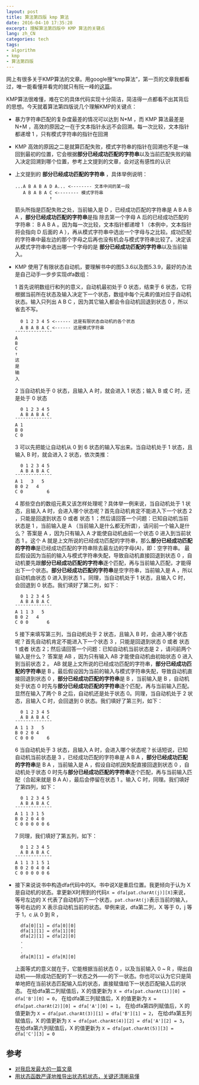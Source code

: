 ```yaml
---
layout: post
title: 算法第四版 kmp 算法
date: 2016-04-10 17:35:28
excerpt: 理解算法第四版中 KMP 算法的关键点
lang: zh_CN
categories: tech
tags: 
- algorithm
- kmp
- 算法第四版
---
```

网上有很多关于KMP算法的文章。用google搜“kmp算法”，第一页的文章我都看过，唯一能看懂并看完的就只有阮一峰的[这篇](http://www.ruanyifeng.com/blog/2013/05/Knuth%E2%80%93Morris%E2%80%93Pratt_algorithm.html)。

KMP算法很难懂，难在它的具体代码实现十分简洁，简洁得一点都看不出其背后的思想。今天就着算法第四版说几个理解KMP的关键点：
- 暴力字符串匹配的复杂度最差的情况可以达到 N*M ，而 KMP 算法最差是 N+M ，高效的原因之一在于文本指针永远不会回溯。每一次比较，文本指针都递增 1 ，只有模式字符串的指针在回溯
- KMP 高效的原因之二是就算匹配失败，模式字符串的指针在回溯也不是一味回到最初的位置，它会根据**部分已经成功匹配的字符串**以及当前匹配失败的输入决定回溯到哪个位置，参考上文提到的文章，会对这有感性的认识
- 上文提到的 **部分已经成功匹配的字符串** ，具体举例说明：
  ```
  ...A B A B A D A... <-------- 文本中间的某一段
     A B A B A C <-------- 模式字符串
               ↑
  ```
  箭头所指是匹配失败之处，当前输入是 D ，已经成功匹配的字符串是 A B A B A ，**部分已经成功匹配的字符串**是指 除去第一个字母 A 后的已经成功匹配的字符串： B A B A 。因为每一次比较，文本指针都递增 1 （本例中，文本指针将会指向 D 后面的 A ），再从模式字符串中选出一个字母与之比较。成功匹配的字符串中最左边的那个字母之后再也没有机会与模式字符串比较了。决定该从模式字符串中选出哪一个字母的是 **部分已经成功匹配的字符串**以及当前输入。

- KMP 使用了有限状态自动机，要理解书中的图5.3.6以及图5.3.9，最好的办法是自己动手一步步实现dfa数组：

  1 首先说明数组行和列的意义，自动机最初处于 0 状态，结束于 6 状态，它将根据当前所在状态及输入决定下一个状态，数组中每个元素的值对应于自动机状态。输入只列出 A B C ，因为其它输入都会令自动机回退到状态 0 ，所以省去不写。
  ```
    0 1 2 3 4 5 <------ 这是有限状态自动机的各个状态
    A B A B A C <------ 这是模式字符串
  ¯¯¯¯¯¯¯¯¯¯¯¯¯¯
  A 
  B
  C
  ↑
  这
  是
  输
  入
  ```
  2 当自动机处于 0 状态，且输入 A 时，就会进入 1 状态；输入 B 或 C 时，还是处于 0 状态
  ```
    0 1 2 3 4 5
    A B A B A C
  ¯¯¯¯¯¯¯¯¯¯¯¯¯¯
  A 1
  B 0
  C 0
  ```
  3 可以先把能让自动机从 0 到 6 状态的输入写出来。当自动机处于 1 状态，且输入 B 时，就会进入 2 状态，依次类推：
  ```
    0 1 2 3 4 5
    A B A B A C
  ¯¯¯¯¯¯¯¯¯¯¯¯¯¯
  A 1   3   5
  B 0 2   4
  C 0         6
  ```
  4 那些空白的数组元素又该怎样处理呢？具体举一例来说，当自动机处于 1 状态，且输入 A 时，会进入哪个状态呢？首先自动机肯定不能进入下一个状态 2 ，只能是回退到状态 0 或者 状态 1 ；然后请回答一个问题：已知自动机当前状态是 1 ，当前输入是 A （当前输入是什么都无所谓），请问前一个输入是什么？ 答案是 A ，因为只有输入 A 才能使自动机由前一个状态 0 进入到当前状态 1 。这个 A 就是上文所说的已经成功匹配的字符串，那么**部分已经成功匹配的字符串**是已经成功匹配的字符串除去最左边的字母(A)，即：空字符串。 最后假设因为当前的输入与模式字符串失配，导致自动机直接回退到状态 0 ，自动机要先跟**部分已经成功匹配的字符串**逐个匹配，再与当前输入匹配，才能得出下一个状态。**部分已经成功匹配的字符串**是空字符串，当前输入是 A ，所以自动机由状态 0 进入到状态 1 。同理，当自动机处于 1 状态，且输入 C 时，会回退到 0 状态。我们填好了第二列，如下：
  ```
    0 1 2 3 4 5
    A B A B A C
  ¯¯¯¯¯¯¯¯¯¯¯¯¯¯
  A 1 1 3   5
  B 0 2   4
  C 0 0       6
  ```
  5 接下来填写第三列，当自动机处于 2 状态，且输入 B 时，会进入哪个状态呢？首先自动机肯定不能进入下一个状态 3 ，只能是回退到状态 0 或者 状态 1 或者 状态 2；然后请回答一个问题：已知自动机当前状态是 2 ，请问前两个输入是什么？ 答案是 AB ，因为只有输入 AB 才能使自动机由初始状态 0 进入到当前状态 2 。 AB 就是上文所说的已经成功匹配的字符串，**部分已经成功匹配的字符串**是 B 。最后假设因为当前的输入与模式字符串失配，导致自动机直接回退到状态 0 ，**部分已经成功匹配的字符串**是 B ，当前输入是 B ，自动机处于状态 0 时先与**部分已经成功匹配的字符串**逐个匹配，再与当前输入匹配。显然在输入了两个 B 之后，自动机还是处于状态 0。同理，当自动机处于 2 状态，且输入 C 时，会回退到 0 状态。我们填好了第三列，如下：
  ```
    0 1 2 3 4 5
    A B A B A C
  ¯¯¯¯¯¯¯¯¯¯¯¯¯¯
  A 1 1 3   5
  B 0 2 0 4
  C 0 0 0     6  
  ```
  6 当自动机处于 3 状态，且输入 A 时，会进入哪个状态呢？长话短说，已知自动机当前状态是 3 ，已经成功匹配的字符串是 A B A ，**部分已经成功匹配的字符串**是 B A ，当前输入是 A ，假设自动机因失配直接回退到状态 0 ，自动机处于状态 0 时先与**部分已经成功匹配的字符串**逐个匹配，再与当前输入匹配（合起来就是 B A A），最后会停留在状态 1 。输入 C 时，同理。我们填好了第四列，如下：
  ```
    0 1 2 3 4 5
    A B A B A C
  ¯¯¯¯¯¯¯¯¯¯¯¯¯¯
  A 1 1 3 1 5
  B 0 2 0 4 0
  C 0 0 0 0 0 6  
  ```
  7 同理，我们填好了第五列，如下：
  ```
    0 1 2 3 4 5
    A B A B A C
  ¯¯¯¯¯¯¯¯¯¯¯¯¯¯
  A 1 1 3 1 5 1
  B 0 2 0 4 0 4
  C 0 0 0 0 0 6  
  ```
- 接下来说说书中构造dfa代码中的X。书中说X是重启位置。我更倾向于认为 X 是自动机的状态。拿更新X时用到的代码`X = dfa[pat.charAt(j)][X]`来说，等号左边的 X 代表了自动机的下一个状态，`pat.charAt(j)`表示当前的输入，等号右边的 X 表示自动机当前的状态。举例来说，dfa第二列，X 等于 0，j 等于 1，c 从 0 到 R ，
  ```
    dfa[0][1] = dfa[0][0]
    dfa[1][1] = dfa[1][0]
    dfa[2][1] = dfa[2][0]
    .
    .
    .
    dfa[R][1] = dfa[R][0]
  ```
  上面等式的意义就在于，它能根据当前状态 0 ，以及当前输入 0 ~ R ，得出自动机——除成功匹配的下一状态之外——的下一状态。你也可以认为它只是简单地把在当前状态匹配输入后的状态，直接赋值给下一状态匹配输入后的状态。
  在给dfa第二列赋值后，X 的值更新为 `X = dfa[pat.charAt(1)][0] = dfa['B'][0] = 0`，
  在给dfa第三列赋值后，X 的值更新为 `X = dfa[pat.charAt(2)][0] = dfa['A'][0] = 1`，
  在给dfa第四列赋值后，X 的值更新为 `X = dfa[pat.charAt(3)][1] = dfa['B'][1] = 2`，
  在给dfa第五列赋值后，X 的值更新为 `X = dfa[pat.charAt(4)][2] = dfa['A'][2] = 3`，
  在给dfa第六列赋值后，X 的值更新为 `X = dfa[pat.charAt(5)][3] = dfa['C'][3] = 0`


## 参考

- [对我启发最大的一篇文章](https://book.douban.com/subject/19952400/discussion/59623403/)
- [用状态函数严谨地推导出状态机状态，关键还清晰易懂](https://luodichen.com/blog/2015/04/10/kmp-algorithm/)